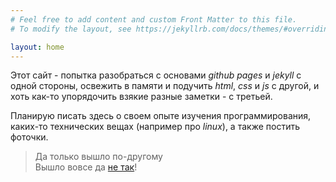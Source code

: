 ```yaml
---
# Feel free to add content and custom Front Matter to this file.
# To modify the layout, see https://jekyllrb.com/docs/themes/#overriding-theme-defaults

layout: home
---
```


Этот сайт - попытка разобраться с основами _github pages_ и _jekyll_ с одной стороны, освежить в памяти и подучить 
_html_, _css_ и _js_ с другой, и хоть как-то упорядочить взякие разные заметки - с третьей.

Планирую писать здесь о своем опыте изучения программирования, каких-то технических вещах (например про _linux_), 
а также постить фоточки.
  

> Да только вышло по-другому  
> Вышло вовсе да [не так](https://www.gr-oborona.ru/texts/1056916368.html)!

